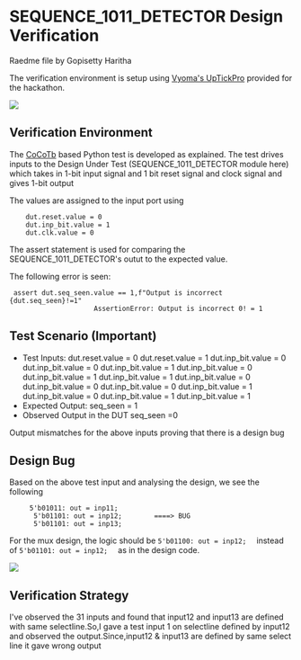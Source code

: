 # SEQUENCE_1011_DETECTOR Design Verification

Raedme file by Gopisetty Haritha

The verification environment is setup using [Vyoma's UpTickPro](https://vyomasystems.com) provided for the hackathon.


![](https://user-images.githubusercontent.com/83575446/182147208-76e39ec1-2209-46fe-8e5e-25dd21eb01b8.png)

## Verification Environment

The [CoCoTb](https://www.cocotb.org/) based Python test is developed as explained. The test drives inputs to the Design Under Test (SEQUENCE_1011_DETECTOR module here) which takes in 1-bit input signal and 1 bit reset signal and clock signal and gives 1-bit output

The values are assigned to the input port using 
```
    dut.reset.value = 0
    dut.inp_bit.value = 1
    dut.clk.value = 0
```

The assert statement is used for comparing the SEQUENCE_1011_DETECTOR's outut to the expected value.

The following error is seen:
```
 assert dut.seq_seen.value == 1,f"Output is incorrect {dut.seq_seen}!=1"
                     AssertionError: Output is incorrect 0! = 1
```

## Test Scenario **(Important)**
- Test Inputs: 
    dut.reset.value = 0
    dut.reset.value = 1
    dut.inp_bit.value = 0
    dut.inp_bit.value = 0
    dut.inp_bit.value = 1
    dut.inp_bit.value = 0
    dut.inp_bit.value = 1
    dut.inp_bit.value = 1
    dut.inp_bit.value = 0
    dut.inp_bit.value = 0
    dut.inp_bit.value = 0
    dut.inp_bit.value = 1
    dut.inp_bit.value = 0
    dut.inp_bit.value = 1
    dut.inp_bit.value = 1
- Expected Output: seq_seen = 1
- Observed Output in the DUT seq_seen =0

Output mismatches for the above inputs proving that there is a design bug

## Design Bug
Based on the above test input and analysing the design, we see the following

```
     5'b01011: out = inp11;
      5'b01101: out = inp12;        ====> BUG
      5'b01101: out = inp13;           
```
For the mux design, the logic should be ``5'b01100: out = inp12;  `` instead of ``5'b01101: out = inp12;  `` as in the design code.


![](https://user-images.githubusercontent.com/83575446/182147375-1ddea87c-aa70-4dfa-b1cf-ee334fbd0174.png)


## Verification Strategy

I've observed the 31 inputs and found that input12 and input13 are defined with same selectline.So,I gave a test input 1 on selectline defined by input12 and observed the output.Since,input12 & input13 are defined by same select line it gave wrong output

